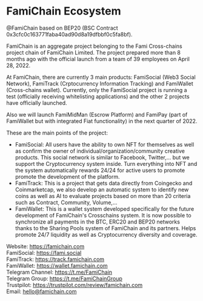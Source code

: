 # FamiChain Ecosystem 
@FamiChain based on BEP20 (BSC Contract 0x3cfc0c163771faba40ad90d8a19dfbbf0c5fa8bf).

FamiChain is an aggregate project belonging to the Fami Cross-chains project chain of FamiChain Limited. The project prepared more than 8 months ago with the official launch from a team of 39 employees on April 28, 2022.

At FamiChain, there are currently 3 main products: FamiSocial (Web3 Social Network), FamiTrack (Crptocurrency Information Tracking) and FamiWallet (Cross-chains wallet). Currently, only the FamiSocial project is running a test (officially receiving whitelisting applications) and the other 2 projects have officially launched.

Also we will launch FamiMidMan (Escrow Platform) and FamiPay (part of FamiWallet but with integrated Fiat functionality) in the next quarter of 2022.

These are the main points of the project:
- FamiSocial: All users have the ability to own NFT for themselves as well as confirm the owner of individual/organization/community creative products. This social network is similar to Facebook, Twitter,... but we support the Cryptocurrency system inside. Turn everything into NFT and the system automatically rewards 24/24 for active users to promote promote the development of the platform.
- FamiTrack: This is a project that gets data directly from Coingecko and Coinmarketcap, we also develop an automatic system to identify new coins as well as AI to evaluate projects based on more than 20 criteria such as Contract, Community, Volume,...
- FamiWallet: This is a wallet system developed specifically for the future development of FamiChain's Crosschains system. It is now possible to synchronize all payments in the BTC, ERC20 and BEP20 networks thanks to the Sharing Pools system of FamiChain and its partners. Helps promote 24/7 liquidity as well as Cryptocurrency diversity and coverage.

Website: https://famichain.com <br/>
FamiSocial: https://fami.social <br/>
FamiTrack: https://track.famichain.com <br/>
FamiWallet: https://wallet.famichain.com <br/>
Telegram Channel: https://t.me/FamiChain <br/>
Telegram Group: https://t.me/FamiChainGroup <br/>
Trustpilot: https://trustpilot.com/review/famichain.com <br/>
Email: hello@famichain.com
